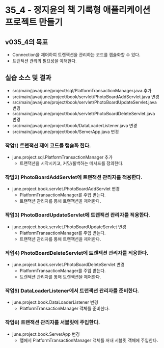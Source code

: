 # 35_4 - 정지윤의 책 기록형 애플리케이션 프로젝트 만들기

## v035_4의 목표

- Connection을 제어하여 트랜잭션을 관리하는 코드를 캡슐화할 수 있다.
- 트랜잭션 관리의 필요성을 이해한다.

## 실습 소스 및 결과

- src/main/java/june/project/sql/PlatformTransactionManager.java 추가
- src/main/java/june/project/book/servlet/PhotoBoardAddServlet.java 변경
- src/main/java/june/project/book/servlet/PhotoBoardUpdateServlet.java 변경
- src/main/java/june/project/book/servlet/PhotoBoardDeleteServlet.java 변경
- src/main/java/june/project/book/DataLoaderListener.java 변경
- src/main/java/june/project/book/ServerApp.java 변경

### 작업1) 트랜잭션 제어 코드를 캡슐화 한다.
  
- june.project.sql.PlatformTransactionManager 추가
  - 트랜잭션을 시작시키고, 커밋/롤백하는 메서드를 정의한다.
  
### 작업2) PhotoBoardAddServlet에 트랜잭션 관리자를 적용한다.

- june.project.book.servlet.PhotoBoardAddServlet 변경
  - PlatformTransactionManager를 주입 받는다.
  - 트랜잭션 관리자를 통해 트랜잭션을 제어한다.

### 작업3) PhotoBoardUpdateServlet에 트랜잭션 관리자를 적용한다.

- june.project.book.servlet.PhotoBoardUpdateServlet 변경
  - PlatformTransactionManager를 주입 받는다.
  - 트랜잭션 관리자를 통해 트랜잭션을 제어한다.
  
### 작업4) PhotoBoardDeleteServlet에 트랜잭션 관리자를 적용한다.

- june.project.book.servlet.PhotoBoardDeleteServlet 변경
  - PlatformTransactionManager를 주입 받는다.
  - 트랜잭션 관리자를 통해 트랜잭션을 제어한다.
  
### 작업5) DataLoaderListener에서 트랜잭션 관리자를 준비한다.

- june.project.book.DataLoaderListener 변경
  - PlatformTransactionManager 객체를 준비한다.
  
### 작업6) 트랜잭션 관리자를 서블릿에 주입한다.

- june.project.book.ServerApp 변경
  - 맵에서 PlatformTransactionManager 객체를 꺼내 서블릿 객체에 주입한다.
  
